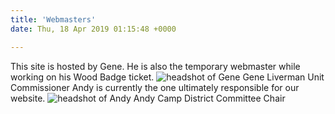 ```yaml
---
title: 'Webmasters'
date: Thu, 18 Apr 2019 01:15:48 +0000

---
```


This site is hosted by Gene. He is also the temporary webmaster while working on his Wood Badge ticket. ![headshot of Gene](https://www.indianspringsbsa.org/wp-content/uploads/2019/04/headshot-gene-150x150.png) Gene Liverman Unit Commissioner Andy is currently the one ultimately responsible for our website. ![headshot of Andy](https://www.indianspringsbsa.org/wp-content/uploads/2019/04/headshot-andy-150x150.jpg) Andy Camp District Committee Chair